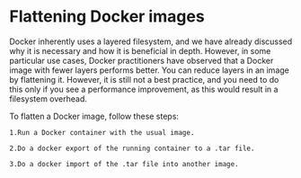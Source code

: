 # Flattening Docker images

Docker inherently uses a layered filesystem, and we have already discussed why it is necessary and how it is beneficial in depth. However, in some particular use cases, Docker practitioners have observed that a Docker image with fewer layers performs better. You can reduce layers in an image by flattening it. However, it is still not a best practice, and you need to do this only if you see a performance improvement, as this would result in a filesystem overhead.

To flatten a Docker image, follow these steps:

    1.Run a Docker container with the usual image.

    2.Do a docker export of the running container to a .tar file.

    3.Do a docker import of the .tar file into another image.